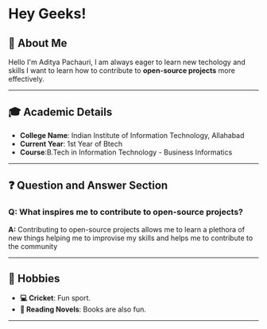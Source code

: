 # Hey Geeks!

## 👋 About Me 
Hello I'm Aditya Pachauri, I am always eager to learn new techology and skills
I want to learn how to contribute to  **open-source projects** more effectively.


---

## 🎓 Academic Details  
- **College Name**: Indian Institute of Information Technology, Allahabad 
- **Current Year**: 1st Year of Btech
- **Course**:B.Tech in Information Technology - Business Informatics

---

## ❓ Question and Answer Section  
### **Q: What inspires me to contribute to open-source projects?**  
**A:** Contributing to open-source projects allows me to learn a plethora of new things helping me to improvise my skills and helps me to contribute to the community 

---

## 🌟 Hobbies  
- **💻 Cricket**: Fun sport.
- **🎵 Reading Novels**: Books are also fun.  

---

